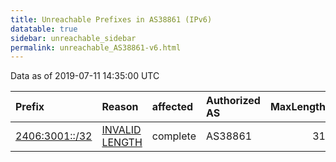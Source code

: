 ```yaml
---
title: Unreachable Prefixes in AS38861 (IPv6)
datatable: true
sidebar: unreachable_sidebar
permalink: unreachable_AS38861-v6.html
---
```


Data as of 2019-07-11 14:35:00 UTC


<div class="datatable-begin"></div>

| Prefix                                                 | Reason                                                                                                   | affected   | Authorized AS   |   MaxLength | Anchor                                       |   unreachable /48s |
|:-------------------------------------------------------|:---------------------------------------------------------------------------------------------------------|:-----------|:----------------|------------:|:---------------------------------------------|-------------------:|
| [2406:3001::/32](https://stat.ripe.net/2406:3001::/32) | [INVALID LENGTH](https://rpki-validator.ripe.net/announcement-preview?asn=AS38861&prefix=2406:3001::/32) | complete   | AS38861         |          31 | [APNIC](unreachable_APNIC_RPKI_Root-v6.html) |              65536 |

<div class="datatable-end"></div>
